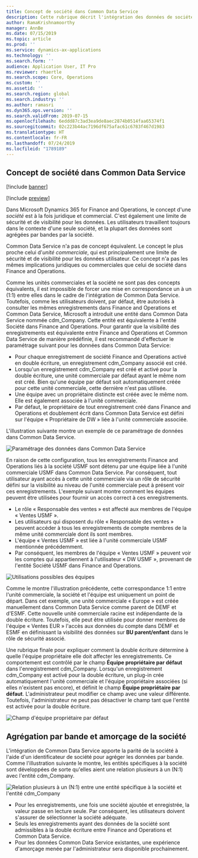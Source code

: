```yaml
---
title: Concept de société dans Common Data Service
description: Cette rubrique décrit l'intégration des données de société entre Finance and Operations et Common Data Service.
author: RamaKrishnamoorthy
manager: AnnBe
ms.date: 07/15/2019
ms.topic: article
ms.prod: ''
ms.service: dynamics-ax-applications
ms.technology: ''
ms.search.form: ''
audience: Application User, IT Pro
ms.reviewer: rhaertle
ms.search.scope: Core, Operations
ms.custom: ''
ms.assetid: ''
ms.search.region: global
ms.search.industry: ''
ms.author: ramasri
ms.dyn365.ops.version: ''
ms.search.validFrom: 2019-07-15
ms.openlocfilehash: 6eddd87c3ad3ea9de8aec2874b0514faa65374f1
ms.sourcegitcommit: 02c223b44ac7196df675afac61c6783f467d1983
ms.translationtype: HT
ms.contentlocale: fr-FR
ms.lasthandoff: 07/24/2019
ms.locfileid: "1789189"
---
```

## <a name="company-concept-in-common-data-service"></a>Concept de société dans Common Data Service

[!include [banner](../includes/banner.md)]

[!include [preview](../includes/preview-banner.md)]

Dans Microsoft Dynamics 365 for Finance and Operations, le concept d'une *société* est à la fois juridique et commercial. C'est également une limite de sécurité et de visibilité pour les données. Les utilisateurs travaillent toujours dans le contexte d'une seule société, et la plupart des données sont agrégées par bandes par la société.

Common Data Service n'a pas de concept équivalent. Le concept le plus proche celui d'*unité commerciale*, qui est principalement une limite de sécurité et de visibilité pour les données utilisateur. Ce concept n'a pas les mêmes implications juridiques ou commerciales que celui de société dans Finance and Operations.

Comme les unités commerciales et la société ne sont pas des concepts équivalents, il est impossible de forcer une mise en correspondance un à un (1:1) entre elles dans le cadre de l'intégration de Common Data Service. Toutefois, comme les utilisateurs doivent, par défaut, être autorisés à consulter les mêmes enregistrements dans Finance and Operations et Common Data Service, Microsoft a introduit une entité dans Common Data Service nommée cdm\_Company. Cette entité est équivalente à l'entité Société dans Finance and Operations. Pour garantir que la visibilité des enregistrements est équivalente entre Finance and Operations et Common Data Service de manière prédéfinie, il est recommandé d'effectuer le paramétrage suivant pour les données dans Common Data Service:

+ Pour chaque enregistrement de société Finance and Operations activé en double écriture, un enregistrement cdm\_Company associé est créé.
+ Lorsqu'un enregistrement cdm\_Company est créé et activé pour la double écriture, une unité commerciale par défaut ayant le même nom est créé. Bien qu'une équipe par défaut soit automatiquement créée pour cette unité commerciale, cette dernière n'est pas utilisée.
+ Une équipe avec un propriétaire distincte est créée avec le même nom. Elle est également associée à l'unité commerciale.
+ Par défaut, le propriétaire de tout enregistrement créé dans Finance and Operations et doublement écrit dans Common Data Service est défini sur l'équipe « Propriétaire de DW » liée à l'unité commerciale associée.

L'illustration suivante montre un exemple de ce paramétrage de données dans Common Data Service.

![Paramétrage des données dans Common Data Service](media/dual-write-company-1.png)

En raison de cette configuration, tous les enregistrements Finance and Operations liés à la société USMF sont détenu par une équipe liée à l'unité commerciale USMF dans Common Data Service. Par conséquent, tout utilisateur ayant accès à cette unité commerciale via un rôle de sécurité défini sur la visibilité au niveau de l'unité commerciale peut à présent voir ces enregistrements. L'exemple suivant montre comment les équipes peuvent être utilisées pour fournir un accès correct à ces enregistrements.

+ Le rôle « Responsable des ventes » est affecté aux membres de l'équipe « Ventes USMF ».
+ Les utilisateurs qui disposent du rôle « Responsable des ventes » peuvent accéder à tous les enregistrements de compte membres de la même unité commerciale dont ils sont membres.
+ L'équipe « Ventes USMF » est liée à l'unité commerciale USMF mentionnée précédemment.
+ Par conséquent, les membres de l'équipe « Ventes USMF » peuvent voir les comptes qui appartiennent à l'utilisateur « DW USMF », provenant de l'entité Société USMF dans Finance and Operations.

![Utilisations possibles des équipes](media/dual-write-company-2.png)

Comme le montre l'illustration précédente, cette correspondance 1:1 entre l'unité commerciale, la société et l'équipe est uniquement un point de départ. Dans cet exemple, une unité commerciale « Europe » est créée manuellement dans Common Data Service comme parent de DEMF et d'ESMF. Cette nouvelle unité commerciale racine est indépendante de la double écriture. Toutefois, elle peut être utilisée pour donner membres de l'équipe « Ventes EUR » l'accès aux données du compte dans DEMF et ESMF en définissant la visibilité des données sur **BU parent/enfant** dans le rôle de sécurité associé.

Une rubrique finale pour expliquer comment la double écriture détermine à quelle l'équipe propriétaire elle doit affecter les enregistrements. Ce comportement est contrôlé par le champ **Équipe propriétaire par défaut** dans l'enregistrement cdm\_Company. Lorsqu'un enregistrement cdm\_Company est activé pour la double écriture, un plug-in crée automatiquement l'unité commerciale et l'équipe propriétaire associées (si elles n'existent pas encore), et définit le champ **Équipe propriétaire par défaut**. L'administrateur peut modifier ce champ avec une valeur différente. Toutefois, l'administrateur ne peut pas désactiver le champ tant que l'entité est activée pour la double écriture.

![Champ d'équipe propriétaire par défaut](media/dual-write-default-owning-team.jpg)

## <a name="company-striping-and-bootstrapping"></a>Agrégation par bande et amorçage de la société

L'intégration de Common Data Service apporte la parité de la société à l'aide d'un identificateur de société pour agréger les données par bande. Comme l'illustration suivante le montre, les entités spécifiques à la société sont développées de sorte qu'elles aient une relation plusieurs à un (N:1) avec l'entité cdm\_Company.

![Relation plusieurs à un (N:1) entre une entité spécifique à la société et l'entité cdm_Company](media/dual-write-bootstrapping.png)

+ Pour les enregistrements, une fois une société ajoutée et enregistrée, la valeur passe en lecture seule. Par conséquent, les utilisateurs doivent s'assurer de sélectionner la société adéquate.
+ Seuls les enregistrements ayant des données de la société sont admissibles à la double écriture entre Finance and Operations et Common Data Service.
+ Pour les données Common Data Service existantes, une expérience d'amorçage menée par l'administrateur sera disponible prochainement.
